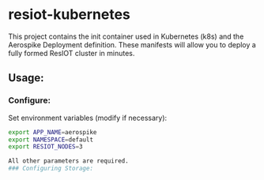 # resiot-kubernetes
This project contains the init container used in Kubernetes (k8s) and the Aerospike Deployment definition. These manifests will allow you to deploy a fully formed ResIOT cluster in minutes.


## Usage:
### Configure:
Set environment variables (modify if necessary):
```sh
export APP_NAME=aerospike
export NAMESPACE=default
export RESIOT_NODES=3

All other parameters are required.
### Configuring Storage:
